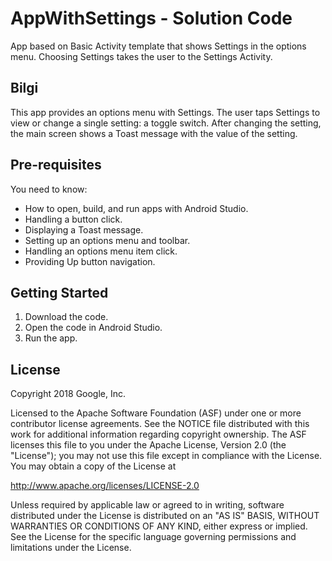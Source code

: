 AppWithSettings - Solution Code
===============================

App based on Basic Activity template that shows Settings in the options menu.
Choosing Settings takes the user to the Settings Activity.

Bilgi
------------

This app provides an options menu with Settings. The user taps Settings to
view or change a single setting: a toggle switch. After changing the setting,
the main screen shows a Toast message with the value of the setting.

Pre-requisites
--------------

You need to know:
 
- How to open, build, and run apps with Android Studio.
- Handling a button click.
- Displaying a Toast message.
- Setting up an options menu and toolbar.
- Handling an options menu item click.
- Providing Up button navigation.


Getting Started
---------------

1. Download the code.
2. Open the code in Android Studio.
3. Run the app.


License
-------

Copyright 2018 Google, Inc.

Licensed to the Apache Software Foundation (ASF) under one or more contributor
license agreements.  See the NOTICE file distributed with this work for
additional information regarding copyright ownership.  The ASF licenses this
file to you under the Apache License, Version 2.0 (the "License"); you may not
use this file except in compliance with the License.  You may obtain a copy of
the License at

  http://www.apache.org/licenses/LICENSE-2.0

Unless required by applicable law or agreed to in writing, software
distributed under the License is distributed on an "AS IS" BASIS, WITHOUT
WARRANTIES OR CONDITIONS OF ANY KIND, either express or implied.  See the
License for the specific language governing permissions and limitations under
the License.
